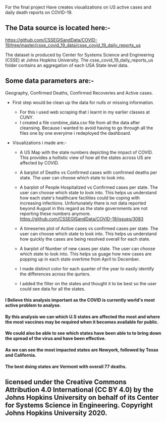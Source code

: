 For the final project Have creates visualizations on US active cases and daily death reports on COVID-19.

## The Data source is located here:- 
https://github.com/CSSEGISandData/COVID-19/tree/master/csse_covid_19_data/csse_covid_19_daily_reports_us

The dataset is produced by  Center for Systems Science and Engineering (CSSE) at Johns Hopkins University.
The csse_covid_19_daily_reports_us folder contains an aggregation of each USA State level data.

## Some data parameters are:-

Geography, Confirmed Deaths, Confirmed Recoveries and Active cases.

- First step would be clean up the data for nulls or missing information.
    - For this i used web scraping that i learnt in my earlier classes at CUNY.
    - I created a file combine_data.csv file from all the data after cleansing. Because i wanted to avoid having to go through all the files one by one everyime i redeployed the dashboard.

- Visualizations i made are:-
    - A US Map with the state numbers depicting the impact of COVID. This provides a hollistic view of how all the states across US are affected by COVID.

    - A barplot of Deaths vs Confirmed cases with confirmed deaths per state. The user can choose which state to look into.

    - A barplot of People Hospitalized vs Confirmed cases per state. The user can choose which state to look into. This helps us understand how each state's healthcare facilities could be coping with increasing infections. Unfortunately there is not data reported beyond August in this regard as the state governments are not reporting these numbers anymore. https://github.com/CSSEGISandData/COVID-19/issues/3083

    - A timeseries plot of Active cases vs confirmed cases  per state. The user can choose which state to look into. This helps us understand how quickly the cases are being resolved overall for each state.

    - A barplot of Number of new cases per state. The user can choose which state to look into. This helps us guage how new cases are popping up in each state overtime from April to December.

    - I made distinct color for each quarter of the year to easily identify the differences across the qurters.

    - I added the filter on the states and thought it to be best so the user could see data for all the states.



#### I Believe this analysis important as the COVID is currently world's most active problem to analyse.
#### By this analysis we can which U.S states are affected the most and where the most vaccines may be required when it becomes available for public.
#### We could also be able to see which states have been able to to bring down the spread of the virus and have been effective.
#### As we can see the most impacted states are Newyork, followed by Texas and California.
#### The best doing states are Vermont with overall 77 deaths.

## licensed under the Creative Commons Attribution 4.0 International (CC BY 4.0) by the Johns Hopkins University on behalf of its Center for Systems Science in Engineering. Copyright Johns Hopkins University 2020.